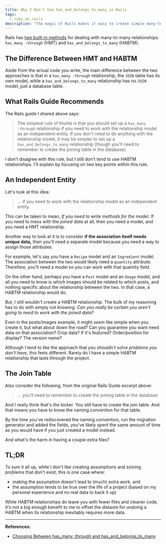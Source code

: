 ```yaml
---
title: Why I Don't Use has_and_belongs_to_many in Rails
tags:
  - ruby_on_rails
description: "The magic of Rails makes it easy to create simple many-to-many relationships, but I almost never use it, and here's why."
---
```


Rails has [two built-in methods](http://guides.rubyonrails.org/association_basics.html#choosing-between-has-many-through-and-has-and-belongs-to-many) for dealing with many-to-many relationships: `has_many :through` (HMT) and `has_and_belongs_to_many` (HABTM).

## The Difference Between HMT and HABTM

Aside from the actual code you write, the main difference between the two approaches is that in a `has_many :through` relationship, the `JOIN` table has its own model, while a `has_and_belongs_to_many` relationship has no `JOIN` model, just a database table.

## What Rails Guide Recommends

The Rails guide I shared above says:

> The simplest rule of thumb is that you should set up a `has_many :through` relationship if you need to work with the relationship model as an independent entity. If you don't need to do anything with the relationship model, it may be simpler to set up a `has_and_belongs_to_many` relationship (though you'll need to remember to create the joining table in the database).

I don't disagree with this rule, but I still don't tend to use HABTM relationships. I'll explain by focusing on two key points within this rule.

## An Independent Entity

Let's look at this idea:

> ... if you need to work with the relationship model as an independent entity.

This can be taken to mean, _If you need to write methods for the model_. If you need to mess with the _joined data_ at all, then you need a model, and you need a HMT relationship.

Another way to look at it is to consider **if the association itself needs unique data,** then you'll need a separate model because you need a way to assign those attributes.

For example, let's say you have a `Recipe` model and an `Ingredient` model. The association between the two would likely need a `quantity` attribute. Therefore, you'll need a model so you can work with that quantity field.

On the other hand, perhaps you have a `Post` model and an `Image` model, and all you need to know is which images should be related to which posts, and nothing specific about the relationship between the two. In that case, a HABTM relationship would do.

But, I still wouldn't create a HABTM relationship. The bulk of my reasoning has to do with simply not knowing. _Can you really be certain you aren't going to need to work with the joined data?_

Even in the posts/images example, it might _seem_ like simple when you create it, but what about down the road? Can you guarantee you want need data on that association? Crop data? If it's featured? Order/position for display? The version name?

Although I tend to like the approach that _you shouldn't solve problems you don't have_, this feels different. Rarely do I have a simple HABTM relationship that lasts through the project.

## The Join Table

Also consider the following, from the original Rails Guide excerpt above:

> ... you'll need to remember to create the joining table in the database

And I really think that's the kicker. You still have to create the join table. And that means you have to know the naming convention for that table.

By the time you've rediscovered the naming convention, run the migration generator and added the fields, you've likely spent the same amount of time as you would have if you just created a model instead.

And what's the harm in having a couple extra files?

## TL;DR

To sum it all up, while I don't like creating assumptions and solving problems that don't exist, this is one case where:

- making the assumption doesn't lead to (much) extra work, and
- the assumption tends to be true over the life of a project (based on my personal experience and no real data to back it up)

While HABTM relationships do leave you with fewer files and cleaner code, it's not a big enough benefit to me to offset the distaste for undoing a HABTM when its relationship inevitably requires more data.

---

**References:**

- [Choosing Between has_many :through and has_and_belongs_to_many](http://guides.rubyonrails.org/association_basics.html#choosing-between-has-many-through-and-has-and-belongs-to-many)
